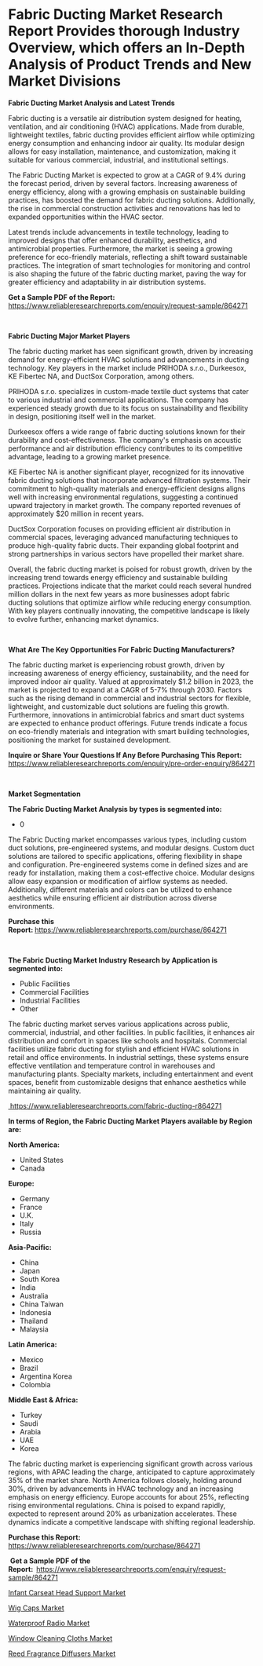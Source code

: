 <p><h1>Fabric Ducting Market Research Report Provides thorough Industry Overview, which offers an In-Depth Analysis of Product Trends and New Market Divisions</h1></p><p><strong>Fabric Ducting Market Analysis and Latest Trends</strong></p>
<p><p>Fabric ducting is a versatile air distribution system designed for heating, ventilation, and air conditioning (HVAC) applications. Made from durable, lightweight textiles, fabric ducting provides efficient airflow while optimizing energy consumption and enhancing indoor air quality. Its modular design allows for easy installation, maintenance, and customization, making it suitable for various commercial, industrial, and institutional settings.</p><p>The Fabric Ducting Market is expected to grow at a CAGR of 9.4% during the forecast period, driven by several factors. Increasing awareness of energy efficiency, along with a growing emphasis on sustainable building practices, has boosted the demand for fabric ducting solutions. Additionally, the rise in commercial construction activities and renovations has led to expanded opportunities within the HVAC sector. </p><p>Latest trends include advancements in textile technology, leading to improved designs that offer enhanced durability, aesthetics, and antimicrobial properties. Furthermore, the market is seeing a growing preference for eco-friendly materials, reflecting a shift toward sustainable practices. The integration of smart technologies for monitoring and control is also shaping the future of the fabric ducting market, paving the way for greater efficiency and adaptability in air distribution systems.</p></p>
<p><strong>Get a Sample PDF of the Report:&nbsp;</strong> <a href="https://www.reliableresearchreports.com/enquiry/request-sample/864271?utm_campaign=41&utm_medium=2&utm_source=Github&utm_content=ia&utm_term=08022025&utm_id=fabric-ducting">https://www.reliableresearchreports.com/enquiry/request-sample/864271</a></p>
<p>&nbsp;</p>
<p><strong>Fabric Ducting Major Market Players</strong></p>
<p><p>The fabric ducting market has seen significant growth, driven by increasing demand for energy-efficient HVAC solutions and advancements in ducting technology. Key players in the market include PRIHODA s.r.o., Durkeesox, KE Fibertec NA, and DuctSox Corporation, among others.</p><p>PRIHODA s.r.o. specializes in custom-made textile duct systems that cater to various industrial and commercial applications. The company has experienced steady growth due to its focus on sustainability and flexibility in design, positioning itself well in the market.</p><p>Durkeesox offers a wide range of fabric ducting solutions known for their durability and cost-effectiveness. The company's emphasis on acoustic performance and air distribution efficiency contributes to its competitive advantage, leading to a growing market presence.</p><p>KE Fibertec NA is another significant player, recognized for its innovative fabric ducting solutions that incorporate advanced filtration systems. Their commitment to high-quality materials and energy-efficient designs aligns well with increasing environmental regulations, suggesting a continued upward trajectory in market growth. The company reported revenues of approximately $20 million in recent years.</p><p>DuctSox Corporation focuses on providing efficient air distribution in commercial spaces, leveraging advanced manufacturing techniques to produce high-quality fabric ducts. Their expanding global footprint and strong partnerships in various sectors have propelled their market share.</p><p>Overall, the fabric ducting market is poised for robust growth, driven by the increasing trend towards energy efficiency and sustainable building practices. Projections indicate that the market could reach several hundred million dollars in the next few years as more businesses adopt fabric ducting solutions that optimize airflow while reducing energy consumption. With key players continually innovating, the competitive landscape is likely to evolve further, enhancing market dynamics.</p></p>
<p>&nbsp;</p>
<p><strong>What Are The Key Opportunities For Fabric Ducting Manufacturers?</strong></p>
<p><p>The fabric ducting market is experiencing robust growth, driven by increasing awareness of energy efficiency, sustainability, and the need for improved indoor air quality. Valued at approximately $1.2 billion in 2023, the market is projected to expand at a CAGR of 5-7% through 2030. Factors such as the rising demand in commercial and industrial sectors for flexible, lightweight, and customizable duct solutions are fueling this growth. Furthermore, innovations in antimicrobial fabrics and smart duct systems are expected to enhance product offerings. Future trends indicate a focus on eco-friendly materials and integration with smart building technologies, positioning the market for sustained development.</p></p>
<p><strong>Inquire or Share Your Questions If Any Before Purchasing This Report:</strong> <a href="https://www.reliableresearchreports.com/enquiry/pre-order-enquiry/864271?utm_campaign=41&utm_medium=2&utm_source=Github&utm_content=ia&utm_term=08022025&utm_id=fabric-ducting">https://www.reliableresearchreports.com/enquiry/pre-order-enquiry/864271</a></p>
<p>&nbsp;</p>
<p><strong>Market Segmentation</strong></p>
<p><strong>The Fabric Ducting Market Analysis by types is segmented into:</strong></p>
<p><ul><li>0</li></ul></p>
<p><p>The Fabric Ducting market encompasses various types, including custom duct solutions, pre-engineered systems, and modular designs. Custom duct solutions are tailored to specific applications, offering flexibility in shape and configuration. Pre-engineered systems come in defined sizes and are ready for installation, making them a cost-effective choice. Modular designs allow easy expansion or modification of airflow systems as needed. Additionally, different materials and colors can be utilized to enhance aesthetics while ensuring efficient air distribution across diverse environments.</p></p>
<p><strong>Purchase this Report:&nbsp;</strong><a href="https://www.reliableresearchreports.com/purchase/864271?utm_campaign=41&utm_medium=2&utm_source=Github&utm_content=ia&utm_term=08022025&utm_id=fabric-ducting">https://www.reliableresearchreports.com/purchase/864271</a></p>
<p>&nbsp;</p>
<p><strong>The Fabric Ducting Market Industry Research by Application is segmented into:</strong></p>
<p><ul><li>Public Facilities</li><li>Commercial Facilities</li><li>Industrial Facilities</li><li>Other</li></ul></p>
<p><p>The fabric ducting market serves various applications across public, commercial, industrial, and other facilities. In public facilities, it enhances air distribution and comfort in spaces like schools and hospitals. Commercial facilities utilize fabric ducting for stylish and efficient HVAC solutions in retail and office environments. In industrial settings, these systems ensure effective ventilation and temperature control in warehouses and manufacturing plants. Specialty markets, including entertainment and event spaces, benefit from customizable designs that enhance aesthetics while maintaining air quality.</p></p>
<p><a href="https://www.reliableresearchreports.com/fabric-ducting-r864271?utm_campaign=41&utm_medium=2&utm_source=Github&utm_content=ia&utm_term=08022025&utm_id=fabric-ducting">&nbsp;https://www.reliableresearchreports.com/fabric-ducting-r864271</a></p>
<p><strong>In terms of Region, the Fabric Ducting Market Players available by Region are:</strong></p>
<p>
    <p> <strong> North America: </strong>
        <ul>
            <li>United States</li>
            <li>Canada</li>
        </ul>
        </p> 
    <p> <strong> Europe: </strong>
        <ul>
            <li>Germany</li>
            <li>France</li>
            <li>U.K.</li>
            <li>Italy</li>
            <li>Russia</li>
        </ul>
        </p> 
    <p> <strong> Asia-Pacific: </strong>
        <ul>
            <li>China</li>
            <li>Japan</li>
            <li>South Korea</li>
            <li>India</li>
            <li>Australia</li>
            <li>China Taiwan</li>
            <li>Indonesia</li>
            <li>Thailand</li>
            <li>Malaysia</li>
        </ul>
        </p> 
    <p> <strong> Latin America: </strong>
        <ul>
            <li>Mexico</li>
            <li>Brazil</li>
            <li>Argentina Korea</li>
            <li>Colombia</li>
        </ul>
        </p> 
    <p> <strong> Middle East & Africa: </strong>
        <ul>
            <li>Turkey</li>
            <li>Saudi</li>
            <li>Arabia</li>
            <li>UAE</li>
            <li>Korea</li>
        </ul>
    </p>
    </p>
<p><p>The fabric ducting market is experiencing significant growth across various regions, with APAC leading the charge, anticipated to capture approximately 35% of the market share. North America follows closely, holding around 30%, driven by advancements in HVAC technology and an increasing emphasis on energy efficiency. Europe accounts for about 25%, reflecting rising environmental regulations. China is poised to expand rapidly, expected to represent around 20% as urbanization accelerates. These dynamics indicate a competitive landscape with shifting regional leadership.</p></p>
<p><strong>Purchase this Report: </strong><a href="https://www.reliableresearchreports.com/purchase/864271?utm_campaign=41&utm_medium=2&utm_source=Github&utm_content=ia&utm_term=08022025&utm_id=fabric-ducting">https://www.reliableresearchreports.com/purchase/864271</a></p>
<p>&nbsp;<strong>Get a Sample PDF of the Report:&nbsp;&nbsp;</strong><a href="https://www.reliableresearchreports.com/enquiry/request-sample/864271?utm_campaign=41&utm_medium=2&utm_source=Github&utm_content=ia&utm_term=08022025&utm_id=fabric-ducting">https://www.reliableresearchreports.com/enquiry/request-sample/864271</a></p>
<p><strong></strong></p>
<p><p><a href="https://github.com/stickkinkel/Market-Research-Report-List-1/blob/main/infant-carseat-head-support-market.md?utm_campaign=41&utm_medium=2&utm_source=Github&utm_content=ia&utm_term=08022025&utm_id=fabric-ducting">Infant Carseat Head Support Market</a></p><p><a href="https://github.com/kaloyhboosh/Market-Research-Report-List-1/blob/main/wig-caps-market.md?utm_campaign=41&utm_medium=2&utm_source=Github&utm_content=ia&utm_term=08022025&utm_id=fabric-ducting">Wig Caps Market</a></p><p><a href="https://github.com/mqhayigurbaj/Market-Research-Report-List-1/blob/main/waterproof-radio-market.md?utm_campaign=41&utm_medium=2&utm_source=Github&utm_content=ia&utm_term=08022025&utm_id=fabric-ducting">Waterproof Radio Market</a></p><p><a href="https://github.com/xalatieusope/Market-Research-Report-List-1/blob/main/window-cleaning-cloths-market.md?utm_campaign=41&utm_medium=2&utm_source=Github&utm_content=ia&utm_term=08022025&utm_id=fabric-ducting">Window Cleaning Cloths Market</a></p><p><a href="https://github.com/lefiobakali/Market-Research-Report-List-1/blob/main/reed-fragrance-diffusers-market.md?utm_campaign=41&utm_medium=2&utm_source=Github&utm_content=ia&utm_term=08022025&utm_id=fabric-ducting">Reed Fragrance Diffusers Market</a></p></p>
